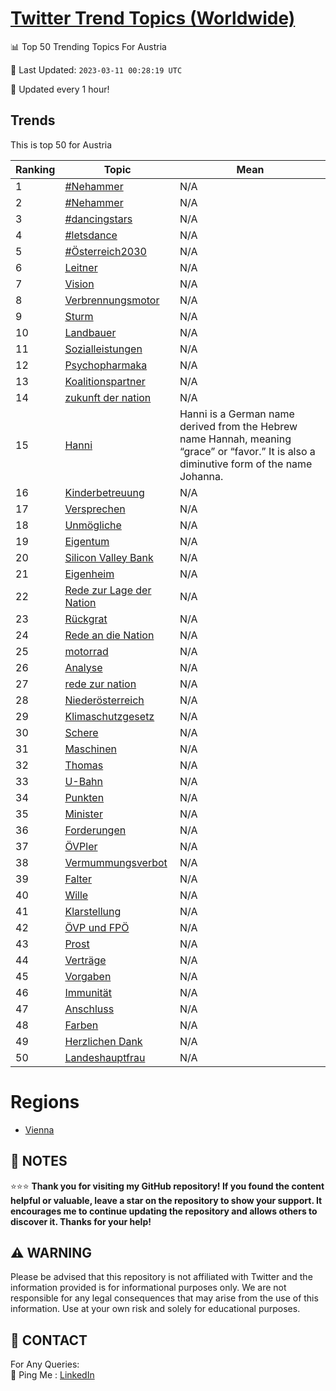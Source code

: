 [Twitter Trend Topics (Worldwide)](https://github.com/ErcinDedeoglu/Twitter-Trend-Topics)
==========


📊 Top 50 Trending Topics For Austria

📆 Last Updated: `2023-03-11 00:28:19 UTC`

🔧 Updated every 1 hour!


## Trends

This is top 50 for Austria

| Ranking | Topic | Mean |
| ------- | ------------ | ------------ |
| 1 | [#Nehammer](http://twitter.com/search?q=%23Nehammer) | N/A |
| 2 | [#Nehammer](http://twitter.com/search?q=%23Nehammer) | N/A |
| 3 | [#dancingstars](http://twitter.com/search?q=%23dancingstars) | N/A |
| 4 | [#letsdance](http://twitter.com/search?q=%23letsdance) | N/A |
| 5 | [#Österreich2030](http://twitter.com/search?q=%23%c3%96sterreich2030) | N/A |
| 6 | [Leitner](http://twitter.com/search?q=Leitner) | N/A |
| 7 | [Vision](http://twitter.com/search?q=Vision) | N/A |
| 8 | [Verbrennungsmotor](http://twitter.com/search?q=Verbrennungsmotor) | N/A |
| 9 | [Sturm](http://twitter.com/search?q=Sturm) | N/A |
| 10 | [Landbauer](http://twitter.com/search?q=Landbauer) | N/A |
| 11 | [Sozialleistungen](http://twitter.com/search?q=Sozialleistungen) | N/A |
| 12 | [Psychopharmaka](http://twitter.com/search?q=Psychopharmaka) | N/A |
| 13 | [Koalitionspartner](http://twitter.com/search?q=Koalitionspartner) | N/A |
| 14 | [zukunft der nation](http://twitter.com/search?q=zukunft+der+nation) | N/A |
| 15 | [Hanni](http://twitter.com/search?q=Hanni) | Hanni is a German name derived from the Hebrew name Hannah, meaning “grace” or “favor.” It is also a diminutive form of the name Johanna. |
| 16 | [Kinderbetreuung](http://twitter.com/search?q=Kinderbetreuung) | N/A |
| 17 | [Versprechen](http://twitter.com/search?q=Versprechen) | N/A |
| 18 | [Unmögliche](http://twitter.com/search?q=Unm%c3%b6gliche) | N/A |
| 19 | [Eigentum](http://twitter.com/search?q=Eigentum) | N/A |
| 20 | [Silicon Valley Bank](http://twitter.com/search?q=Silicon+Valley+Bank) | N/A |
| 21 | [Eigenheim](http://twitter.com/search?q=Eigenheim) | N/A |
| 22 | [Rede zur Lage der Nation](http://twitter.com/search?q=Rede+zur+Lage+der+Nation) | N/A |
| 23 | [Rückgrat](http://twitter.com/search?q=R%c3%bcckgrat) | N/A |
| 24 | [Rede an die Nation](http://twitter.com/search?q=Rede+an+die+Nation) | N/A |
| 25 | [motorrad](http://twitter.com/search?q=motorrad) | N/A |
| 26 | [Analyse](http://twitter.com/search?q=Analyse) | N/A |
| 27 | [rede zur nation](http://twitter.com/search?q=rede+zur+nation) | N/A |
| 28 | [Niederösterreich](http://twitter.com/search?q=Nieder%c3%b6sterreich) | N/A |
| 29 | [Klimaschutzgesetz](http://twitter.com/search?q=Klimaschutzgesetz) | N/A |
| 30 | [Schere](http://twitter.com/search?q=Schere) | N/A |
| 31 | [Maschinen](http://twitter.com/search?q=Maschinen) | N/A |
| 32 | [Thomas](http://twitter.com/search?q=Thomas) | N/A |
| 33 | [U-Bahn](http://twitter.com/search?q=U-Bahn) | N/A |
| 34 | [Punkten](http://twitter.com/search?q=Punkten) | N/A |
| 35 | [Minister](http://twitter.com/search?q=Minister) | N/A |
| 36 | [Forderungen](http://twitter.com/search?q=Forderungen) | N/A |
| 37 | [ÖVPler](http://twitter.com/search?q=%c3%96VPler) | N/A |
| 38 | [Vermummungsverbot](http://twitter.com/search?q=Vermummungsverbot) | N/A |
| 39 | [Falter](http://twitter.com/search?q=Falter) | N/A |
| 40 | [Wille](http://twitter.com/search?q=Wille) | N/A |
| 41 | [Klarstellung](http://twitter.com/search?q=Klarstellung) | N/A |
| 42 | [ÖVP und FPÖ](http://twitter.com/search?q=%c3%96VP+und+FP%c3%96) | N/A |
| 43 | [Prost](http://twitter.com/search?q=Prost) | N/A |
| 44 | [Verträge](http://twitter.com/search?q=Vertr%c3%a4ge) | N/A |
| 45 | [Vorgaben](http://twitter.com/search?q=Vorgaben) | N/A |
| 46 | [Immunität](http://twitter.com/search?q=Immunit%c3%a4t) | N/A |
| 47 | [Anschluss](http://twitter.com/search?q=Anschluss) | N/A |
| 48 | [Farben](http://twitter.com/search?q=Farben) | N/A |
| 49 | [Herzlichen Dank](http://twitter.com/search?q=Herzlichen+Dank) | N/A |
| 50 | [Landeshauptfrau](http://twitter.com/search?q=Landeshauptfrau) | N/A |



# Regions

* [Vienna](</Austria/Vienna.md>)



## 📝 NOTES

⭐⭐⭐ **Thank you for visiting my GitHub repository! If you found the content helpful or valuable, leave a star on the repository to show your support. It encourages me to continue updating the repository and allows others to discover it. Thanks for your help!**


## ⚠️ WARNING

Please be advised that this repository is not affiliated with Twitter and the information provided is for informational purposes only. We are not responsible for any legal consequences that may arise from the use of this information. Use at your own risk and solely for educational purposes.


## 📨 CONTACT

 For Any Queries:  
            🏓 Ping Me : [LinkedIn](https://www.linkedin.com/in/ercindedeoglu/)
